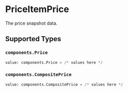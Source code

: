 # PriceItemPrice

The price snapshot data.


## Supported Types

### `components.Price`

```python
value: components.Price = /* values here */
```

### `components.CompositePrice`

```python
value: components.CompositePrice = /* values here */
```

